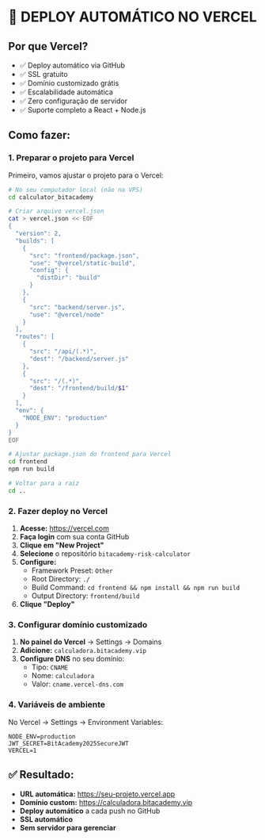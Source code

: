 # 🚀 DEPLOY AUTOMÁTICO NO VERCEL

## Por que Vercel?
- ✅ Deploy automático via GitHub
- ✅ SSL gratuito
- ✅ Domínio customizado grátis
- ✅ Escalabilidade automática
- ✅ Zero configuração de servidor
- ✅ Suporte completo a React + Node.js

## Como fazer:

### 1. Preparar o projeto para Vercel

Primeiro, vamos ajustar o projeto para o Vercel:

```bash
# No seu computador local (não na VPS)
cd calculator_bitacademy

# Criar arquivo vercel.json
cat > vercel.json << EOF
{
  "version": 2,
  "builds": [
    {
      "src": "frontend/package.json",
      "use": "@vercel/static-build",
      "config": {
        "distDir": "build"
      }
    },
    {
      "src": "backend/server.js",
      "use": "@vercel/node"
    }
  ],
  "routes": [
    {
      "src": "/api/(.*)",
      "dest": "/backend/server.js"
    },
    {
      "src": "/(.*)",
      "dest": "/frontend/build/$1"
    }
  ],
  "env": {
    "NODE_ENV": "production"
  }
}
EOF

# Ajustar package.json do frontend para Vercel
cd frontend
npm run build

# Voltar para a raiz
cd ..
```

### 2. Fazer deploy no Vercel

1. **Acesse:** https://vercel.com
2. **Faça login** com sua conta GitHub
3. **Clique em "New Project"**
4. **Selecione** o repositório `bitacademy-risk-calculator`
5. **Configure:**
   - Framework Preset: `Other`
   - Root Directory: `./`
   - Build Command: `cd frontend && npm install && npm run build`
   - Output Directory: `frontend/build`
6. **Clique "Deploy"**

### 3. Configurar domínio customizado

1. **No painel do Vercel** → Settings → Domains
2. **Adicione:** `calculadora.bitacademy.vip`
3. **Configure DNS** no seu domínio:
   - Tipo: `CNAME`
   - Nome: `calculadora`
   - Valor: `cname.vercel-dns.com`

### 4. Variáveis de ambiente

No Vercel → Settings → Environment Variables:
```
NODE_ENV=production
JWT_SECRET=BitAcademy2025SecureJWT
VERCEL=1
```

## ✅ Resultado:
- **URL automática:** https://seu-projeto.vercel.app
- **Domínio custom:** https://calculadora.bitacademy.vip
- **Deploy automático** a cada push no GitHub
- **SSL automático**
- **Sem servidor para gerenciar**
